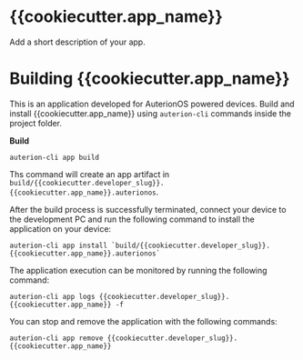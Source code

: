 # {{cookiecutter.app_name}}
Add a short description of your app.

# Building {{cookiecutter.app_name}}

This is an application developed for AuterionOS powered devices.
Build and install {{cookiecutter.app_name}} using `auterion-cli` commands inside the project folder.

**Build**

```shell
auterion-cli app build
```

Ths command will create an app artifact in `build/{{cookiecutter.developer_slug}}.{{cookiecutter.app_name}}.auterionos`.

After the build process is successfully terminated, connect your device to the development PC and run the following command to install the application on your device:

```shell
auterion-cli app install `build/{{cookiecutter.developer_slug}}.{{cookiecutter.app_name}}.auterionos`
```


The application execution can be monitored by running the following command:

```shell
auterion-cli app logs {{cookiecutter.developer_slug}}.{{cookiecutter.app_name}} -f
```

You can stop and remove the application with the following commands:

```shell
auterion-cli app remove {{cookiecutter.developer_slug}}.{{cookiecutter.app_name}}
```

